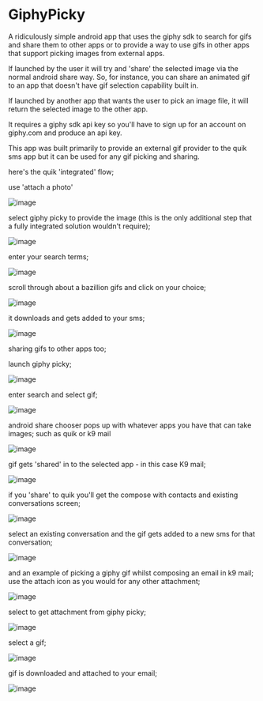 # GiphyPicky

A ridiculously simple android app that uses the giphy sdk to search for gifs and share them to other apps or to provide a way to use gifs in other apps that support picking images from external apps.

If launched by the user it will try and 'share' the selected image via the normal android share way. So, for instance, you can share an animated gif to an app that doesn't have gif selection capability built in.

If launched by another app that wants the user to pick an image file, it will return the selected image to the other app.

It requires a giphy sdk api key so you'll have to sign up for an account on giphy.com and produce an api key.

This app was built primarily to provide an external gif provider to the quik sms app but it can be used for any gif picking and sharing.

here's the quik 'integrated' flow;

use 'attach a photo'

![image](https://github.com/user-attachments/assets/3d5a0644-d488-41ac-8559-7a472db9423d)

select giphy picky to provide the image (this is the only additional step that a fully integrated solution wouldn't require);

![image](https://github.com/user-attachments/assets/1a1f50d6-0009-4220-b5cb-82e399a23ada)

enter your search terms;

![image](https://github.com/user-attachments/assets/81a8e803-c25e-47cc-b6c8-c426ea2a6d5e)

scroll through about a bazillion gifs and click on your choice;

![image](https://github.com/user-attachments/assets/c40a7c6a-90bc-4a61-bed3-16238690506c)

it downloads and gets added to your sms;

![image](https://github.com/user-attachments/assets/235a12b9-326b-4043-b6d1-c7931a430f37)

sharing gifs to other apps too;

launch giphy picky;

![image](https://github.com/user-attachments/assets/c8829173-8199-4239-ad1d-7fc83cff22ee)

enter search and select gif;

![image](https://github.com/user-attachments/assets/078597d9-2866-40dd-be47-5968b52a0816)

android share chooser pops up with whatever apps you have that can take images; such as quik or k9 mail

![image](https://github.com/user-attachments/assets/f5d9aeaf-4a77-4c38-9c1f-f1dc0f9e3be4)

gif gets 'shared' in to the selected app - in this case K9 mail;

![image](https://github.com/user-attachments/assets/ad4f1ea7-d9b3-4c4c-b43c-659956f5dd67)

if you 'share' to quik you'll get the compose with contacts and existing conversations screen;

![image](https://github.com/user-attachments/assets/8ac925c7-555b-4410-959e-bddfce615ef6)

select an existing conversation and the gif gets added to a new sms for that conversation;

![image](https://github.com/user-attachments/assets/31eeea39-fd1d-430c-996b-47c5365a214f)


and an example of picking a giphy gif whilst composing an email in k9 mail;
use the attach icon as you would for any other attachment;

![image](https://github.com/user-attachments/assets/a7055241-e486-484e-b467-8e6e1576e970)

select to get attachment from giphy picky;

![image](https://github.com/user-attachments/assets/c0e8b813-18aa-4368-a25a-df30a42b0804)

select a gif;

![image](https://github.com/user-attachments/assets/adc089e7-c47e-41d1-8b21-78511a2b8c9e)

gif is downloaded and attached to your email;

![image](https://github.com/user-attachments/assets/d122c440-24df-4108-94fe-5f87c15f43bb)
